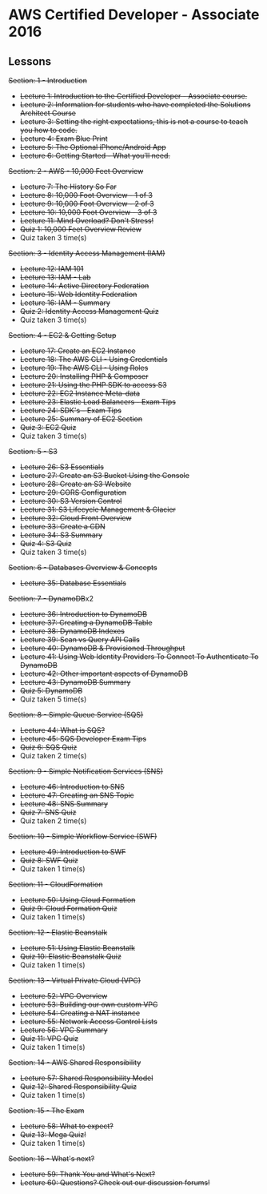# AWS Certified Developer - Associate 2016
## Lessons
~~Section: 1 - Introduction~~
- ~~Lecture 1: Introduction to the Certified Developer - Associate course.~~
- ~~Lecture 2: Information for students who have completed the Solutions Architect Course~~
- ~~Lecture 3: Setting the right expectations, this is not a course to teach you how to code.~~
- ~~Lecture 4: Exam Blue Print~~
- ~~Lecture 5: The Optional iPhone/Android App~~
- ~~Lecture 6: Getting Started - What you'll need.~~

~~Section: 2 - AWS - 10,000 Feet Overview~~
- ~~Lecture 7: The History So Far~~
- ~~Lecture 8: 10,000 Foot Overview - 1 of 3~~
- ~~Lecture 9: 10,000 Foot Overview - 2 of 3~~
- ~~Lecture 10: 10,000 Foot Overview - 3 of 3~~
- ~~Lecture 11: Mind Overload? Don't Stress!~~
- ~~Quiz 1: 10,000 Feet Overview Review~~
- Quiz taken 3 time(s)

~~Section: 3 - Identity Access Management (IAM)~~
- ~~Lecture 12: IAM 101~~
- ~~Lecture 13: IAM - Lab~~
- ~~Lecture 14: Active Directory Federation~~
- ~~Lecture 15: Web Identity Federation~~
- ~~Lecture 16: IAM - Summary~~
- ~~Quiz 2: Identity Access Management Quiz~~
- Quiz taken 3 time(s)

~~Section: 4 - EC2 & Getting Setup~~
- ~~Lecture 17: Create an EC2 Instance~~
- ~~Lecture 18: The AWS CLI - Using Credentials~~
- ~~Lecture 19: The AWS CLI - Using Roles~~
- ~~Lecture 20: Installing PHP & Composer~~
- ~~Lecture 21: Using the PHP SDK to access S3~~
- ~~Lecture 22: EC2 Instance Meta-data~~
- ~~Lecture 23: Elastic Load Balancers - Exam Tips~~
- ~~Lecture 24: SDK's - Exam Tips~~
- ~~Lecture 25: Summary of EC2 Section~~
- ~~Quiz 3: EC2 Quiz~~
- Quiz taken 3 time(s)

~~Section: 5 - S3~~
- ~~Lecture 26: S3 Essentials~~
- ~~Lecture 27: Create an S3 Bucket Using the Console~~
- ~~Lecture 28: Create an S3 Website~~
- ~~Lecture 29: CORS Configuration~~
- ~~Lecture 30: S3 Version Control~~
- ~~Lecture 31: S3 Lifecycle Management & Glacier~~
- ~~Lecture 32: Cloud Front Overview~~
- ~~Lecture 33: Create a CDN~~
- ~~Lecture 34: S3 Summary~~
- ~~Quiz 4: S3 Quiz~~
- Quiz taken 3 time(s)

~~Section: 6 - Databases Overview & Concepts~~
- ~~Lecture 35: Database Essentials~~

~~Section: 7 - DynamoDB~~x2
- ~~Lecture 36: Introduction to DynamoDB~~
- ~~Lecture 37: Creating a DynamoDB Table~~
- ~~Lecture 38: DynamoDB Indexes~~
- ~~Lecture 39: Scan vs Query API Calls~~
- ~~Lecture 40: DynamoDB & Provisioned Throughput~~
- ~~Lecture 41: Using Web Identity Providers To Connect To Authenticate To DynamoDB~~
- ~~Lecture 42: Other important aspects of DynamoDB~~
- ~~Lecture 43: DynamoDB Summary~~
- ~~Quiz 5: DynamoDB~~
- Quiz taken 5 time(s)

~~Section: 8 - Simple Queue Service (SQS)~~
- ~~Lecture 44: What is SQS?~~
- ~~Lecture 45: SQS Developer Exam Tips~~
- ~~Quiz 6: SQS Quiz~~
- Quiz taken 2 time(s)

~~Section: 9 - Simple Notification Services (SNS)~~
- ~~Lecture 46: Introduction to SNS~~
- ~~Lecture 47: Creating an SNS Topic~~
- ~~Lecture 48: SNS Summary~~
- ~~Quiz 7: SNS Quiz~~
- Quiz taken 2 time(s)

~~Section: 10 - Simple Workflow Service (SWF)~~
- ~~Lecture 49: Introduction to SWF~~
- ~~Quiz 8: SWF Quiz~~
- Quiz taken 1 time(s)

~~Section: 11 - CloudFormation~~
- ~~Lecture 50: Using Cloud Formation~~
- ~~Quiz 9: Cloud Formation Quiz~~
- Quiz taken 1 time(s)

~~Section: 12 - Elastic Beanstalk~~
- ~~Lecture 51: Using Elastic Beanstalk~~
- ~~Quiz 10: Elastic Beanstalk Quiz~~
- Quiz taken 1 time(s)

~~Section: 13 - Virtual Private Cloud (VPC)~~
- ~~Lecture 52: VPC Overview~~
- ~~Lecture 53: Building our own custom VPC~~
- ~~Lecture 54: Creating a NAT instance~~
- ~~Lecture 55: Network Access Control Lists~~
- ~~Lecture 56: VPC Summary~~
- ~~Quiz 11: VPC Quiz~~
- Quiz taken 1 time(s)

~~Section: 14 - AWS Shared Responsibility~~
- ~~Lecture 57: Shared Responsibility Model~~
- ~~Quiz 12: Shared Responsibility Quiz~~
- Quiz taken 1 time(s)

~~Section: 15 - The Exam~~
- ~~Lecture 58: What to expect?~~
- ~~Quiz 13: Mega Quiz!~~
- Quiz taken 1 time(s)

~~Section: 16 - What's next?~~
- ~~Lecture 59: Thank You and What's Next?~~
- ~~Lecture 60: Questions? Check out our discussion forums!~~
